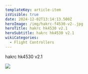 ```yaml
---
templateKey: article-item
isVisible: true
date: 2024-12-02T13:14:13.500Z
heroImage: /img/hakrc-f4530-v2-.jpg
heroTitle: hakrc hk4530 v2.1
heroSubtitle: hakrc hk4530 v2.1
wikiCategories:
  - Flight Controllers
---
```

hakrc hk4530 v2.1

![](/img/hakrc-f4530-v2-.jpg)